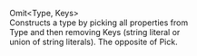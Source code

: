 Omit<Type, Keys>  
Constructs a type by picking all properties from  
Type and then removing Keys (string literal or  
union of string literals). The opposite of Pick.  

